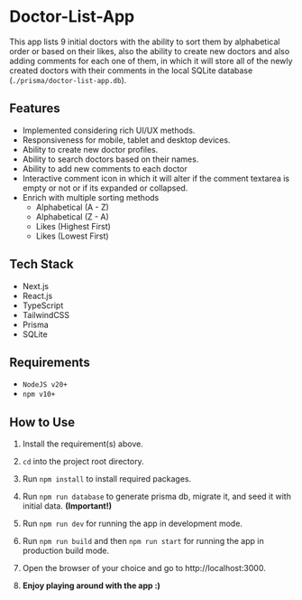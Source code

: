# Doctor-List-App

This app lists 9 initial doctors with the ability to sort them by alphabetical order or based on their likes, also the ability to create new doctors and also adding comments for each one of them, in which it will store all of the newly created doctors with their comments in the local SQLite database (`./prisma/doctor-list-app.db`).

## Features
- Implemented considering rich UI/UX methods.
- Responsiveness for mobile, tablet and desktop devices.
- Ability to create new doctor profiles.
- Ability to search doctors based on their names.
- Ability to add new comments to each doctor
- Interactive comment icon in which it will alter if the comment textarea is empty or not or if its expanded or collapsed.
- Enrich with multiple sorting methods
    - Alphabetical (A - Z)
    - Alphabetical (Z - A)
    - Likes (Highest First)
    - Likes (Lowest First)

## Tech Stack
- Next.js
- React.js
- TypeScript
- TailwindCSS
- Prisma
- SQLite

## Requirements
- `NodeJS v20+`
- `npm v10+`

## How to Use

1. Install the requirement(s) above.

2. `cd` into the project root directory.

3. Run `npm install` to install required packages.

4. Run `npm run database` to generate prisma db, migrate it, and seed it with initial data. **(Important!)**

5. Run `npm run dev` for running the app in development mode.

6. Run `npm run build` and then `npm run start` for running the app in production build mode.

7. Open the browser of your choice and go to http://localhost:3000.

8. **Enjoy playing around with the app :)**
